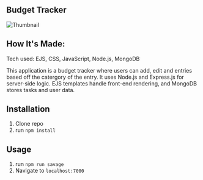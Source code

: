 ## Budget Tracker
![Thumbnail](PersonalExpress/public/img/page.jpg)
 ## How It's Made:
 Tech used: EJS, CSS, JavaScript, Node.js, MongoDB

 This application is a budget tracker where users can add, edit and entries based off the catergory of the entry. It uses Node.js and Express.js for server-side logic. EJS templates handle front-end rendering, and MongoDB stores tasks and user data. 

## Installation

1. Clone repo
2. run `npm install`


## Usage

1. run `npm run savage`
2. Navigate to `localhost:7000`
